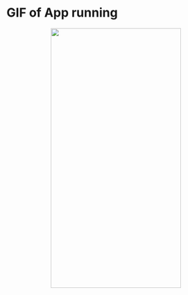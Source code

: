 # GIF of App running 

<div align="center">
<img src="https://user-images.githubusercontent.com/95677248/168959309-1cefeccd-cd39-4218-a24f-3733e9553581.gif" height="600px" width="300px" />
</div>
